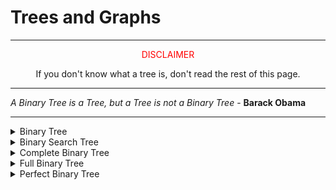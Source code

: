 # Trees and Graphs

---
<p align="center">
<span style="color:red">DISCLAIMER</span>
</p>
<p align="center">
If you don't know what a tree is, don't read the rest of this page.
</p>

---

*A Binary Tree is a Tree, but a Tree is not a Binary Tree* - **Barack Obama**

---

<details>
    <summary>Binary Tree</summary>

* Each node has at most 2 children
</details>


<details>
    <summary>Binary Search Tree</summary>

* It is a binary tree but follows a simple rule
* <span style="color:yellow">all left descendants </span> <= the node < <span style="color:orange"> all right descendants </span>
* The equality can appear on the left or right side, depends on the situation
</details>


<details>
    <summary>Complete Binary Tree</summary>

* A Binary Tree in which every level is fully filled, except for the last level
* The last level is filled from left to right
</details>


<details>
    <summary>Full Binary Tree</summary>

* A Binary Tree in which every node has either 0 or 2 child nodes
* <span style="color:red">None of the node has 1 child</span>
</details>


<details>
    <summary>Perfect Binary Tree</summary>

* A Binary Tree
* which is Complete and Full
* It has <span style="color:cyan"> 2<sup>k</sup> - 1 </span> nodes, where k = number of levels in the tree
</details>

